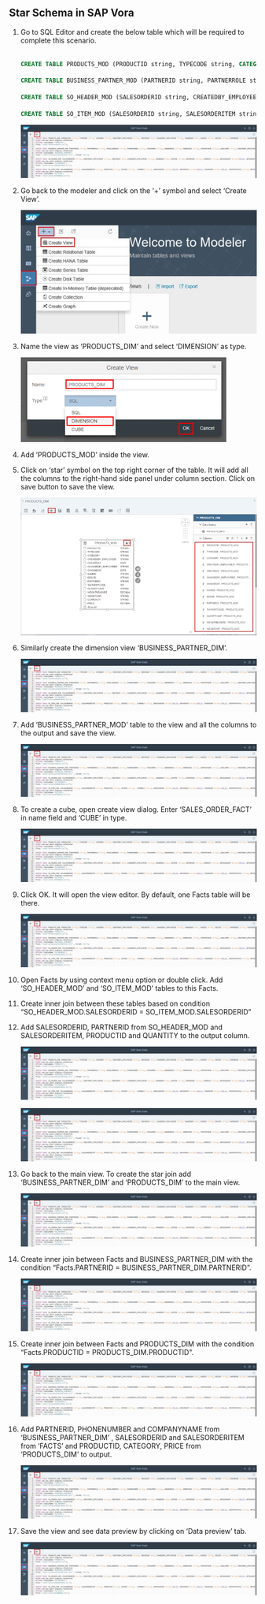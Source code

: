 
## Star Schema in SAP Vora

1. Go to SQL Editor and create the below table which will be required to complete this scenario.

   ```sql
   
   CREATE TABLE PRODUCTS_MOD (PRODUCTID string, TYPECODE string, CATEGORY string, CREATEDBY_EMPLOYEEID string, CREATEDAT date, CHANGEDBY_EMPLOYEEID string, CHANGEDAT date, NAMEID string, DESCID string, PARTNERID string, TAXTARIFFCODE integer, QUANTITYUNIT string, WEIGHTMEASURE decimal(13,3), WEIGHTUNIT string, CURRENCY string, PRICE decimal(15,2), PRODUCTPICURL string, WIDTH decimal(13,3), DEPTH decimal(13,3), HEIGHT decimal(13,3), DIMENSIONUNIT string) USING com.sap.spark.engines.relational OPTIONS (tableName "PRODUCTS",files "/user/vora/products.csv");

   CREATE TABLE BUSINESS_PARTNER_MOD (PARTNERID string, PARTNERROLE string, EMAILADDRESS string, PHONENUMBER string, FAXNUMBER string, WEBADDRESS string, ADDRESSID string, COMPANYNAME string, LEGALFORM string, CREATEDBY_EMPLOYEEID string, CREATEDAT date, CHANGEDBY_EMPLOYEEID string, CHANGEDAT date, CURRENCY string) USING com.sap.spark.engines.relational OPTIONS (tableName "BUSINESS_PARTNER", files "/user/vora/businessPartner.orc" , format "orc");

   CREATE TABLE SO_HEADER_MOD (SALESORDERID string, CREATEDBY_EMPLOYEEID string, CREATEDAT date, CHANGEDBY_EMPLOYEEID string, CHANGEDAT date, NOTEID string, PARTNERID string, CURRENCY string, GROSSAMOUNT decimal(15,2), NETAMOUNT decimal(15,2), TAXAMOUNT decimal(15,2), LIFECYCLESTATUS string, BILLINGSTATUS string, DELIVERYSTATUS string) USING com.sap.spark.engines.relational OPTIONS (tableName "SO_HEADER1", files "/user/vora/soHeaderData.csv");

   CREATE TABLE SO_ITEM_MOD (SALESORDERID string, SALESORDERITEM string, PRODUCTID string, NOTEID string,  CURRENCY string, GROSSAMOUNT decimal(15,2), NETAMOUNT decimal(15,2), TAXAMOUNT decimal(15,2), ITEMATPSTATUS string, OPITEMPOS string, QUANTITY decimal(15,2), QUANTITYUNIT string, DELIVERYDATE date  ) USING com.sap.spark.engines.relational OPTIONS (tableName "SO_ITEM", files "/user/vora/soItemData.csv");
   ```

   ![Alt text](./images/1.jpg "Optional title")
   
2. Go back to the modeler and click on the ‘+’ symbol and select ‘Create View’.

   ![Alt text](./images/2.jpg "Optional title")
   
3. Name the view as ‘PRODUCTS_DIM’ and select ‘DIMENSION’ as type.
   
   ![Alt text](./images/3.gif "Optional title")
   
4. Add ‘PRODUCTS_MOD’ inside the view. 
5. Click on ‘star’ symbol on the top right corner of the table. It will add all the columns to the right-hand side panel under column section. Click on save button to save the view.

   ![Alt text](./images/4.jpg "Optional title")
   
6. Similarly create the dimension view ‘BUSINESS_PARTNER_DIM’.

   ![Alt text](./images/1.jpg "Optional title")
   
7. Add ‘BUSINESS_PARTNER_MOD’ table to the view and all the columns to the output and save the view.

   ![Alt text](./images/1.jpg "Optional title")
   
8. To create a cube, open create view dialog. Enter ‘SALES_ORDER_FACT’ in name field and ‘CUBE’ in type.
   
   ![Alt text](./images/1.jpg "Optional title")
   
9. Click OK. It will open the view editor. By default, one Facts table will be there.
   
   ![Alt text](./images/1.jpg "Optional title")
   
10.	Open Facts by using context menu option or double click. Add ‘SO_HEADER_MOD’ and ‘SO_ITEM_MOD’ tables to this Facts.
11.	Create inner join between these tables based on condition “SO_HEADER_MOD.SALESORDERID = SO_ITEM_MOD.SALESORDERID”
12.	Add SALESORDERID, PARTNERID from SO_HEADER_MOD and SALESORDERITEM, PRODUCTID and QUANTITY to the output column.

    ![Alt text](./images/1.jpg "Optional title")
   
    ![Alt text](./images/1.jpg "Optional title")
   
13.	Go back to the main view. To create the star join add ‘BUSINESS_PARTNER_DIM’ and ‘PRODUCTS_DIM’ to the main view.

    ![Alt text](./images/1.jpg "Optional title")
   
14.	Create inner join between Facts and BUSINESS_PARTNER_DIM with the condition “Facts.PARTNERID = BUSINESS_PARTNER_DIM.PARTNERID”.

    ![Alt text](./images/1.jpg "Optional title")
   
15. Create inner join between Facts and PRODUCTS_DIM with the condition “Facts.PRODUCTID = PRODUCTS_DIM.PRODUCTID".

    ![Alt text](./images/1.jpg "Optional title")
   
16. Add PARTNERID, PHONENUMBER and COMPANYNAME from ‘BUSINESS_PARTNER_DIM’ , SALESORDERID and SALESORDERITEM from ‘FACTS’ and PRODUCTID, CATEGORY, PRICE from ‘PRODUCTS_DIM’ to output.

    ![Alt text](./images/1.jpg "Optional title")
   
17. Save the view and see data preview by clicking on ‘Data preview’ tab.

    ![Alt text](./images/1.jpg "Optional title")
